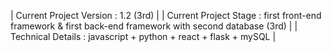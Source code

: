 | Current Project Version : 1.2 (3rd) |
| Current Project Stage : first front-end framework & first back-end framework with second database (3rd) |
| Technical Details : javascript + python + react + flask + mySQL |